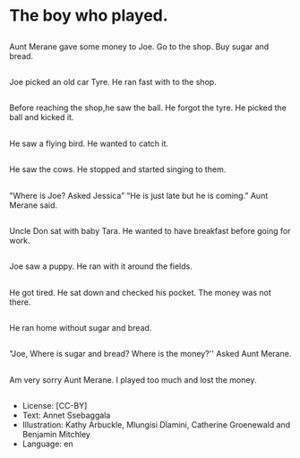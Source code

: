 # The boy who played.

##
Aunt Merane gave some money to
Joe. Go to the shop. Buy sugar
and bread.

##
Joe picked an old car
Tyre.
He ran fast with to the
shop.

##
Before reaching the
shop,he saw the ball.
He forgot the tyre.
He picked the ball and
kicked it.

##
He saw a flying bird.
He wanted to catch it.

##
He saw the cows.
He stopped and started
singing to them.

##
"Where is Joe? Asked
Jessica”
“He is just late but he is
coming.” Aunt Merane
said.

##
Uncle Don sat with
baby Tara.
He wanted to have
breakfast before going
for work.

##
Joe saw a puppy. He ran
with it around the
fields.

##
He got tired.
He sat down and
checked his pocket.
The money was not
there.

##
He ran home without
sugar and bread.

##
"Joe, Where is sugar and bread?
Where is the money?''
Asked Aunt Merane.

##
Am very sorry Aunt Merane.
I played too much and lost the money.

##
* License: [CC-BY]
* Text: Annet Ssebaggala
* Illustration: Kathy Arbuckle, Mlungisi Dlamini, Catherine
Groenewald and Benjamin Mitchley
* Language: en
